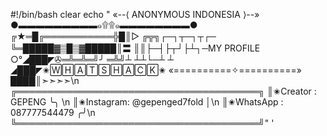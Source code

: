  #!/bin/bash
clear
echo "
«--⟨ ANONYMOUS INDONESIA ⟩--»
●▬▬▬▬▬▬▬▬▬๑۩۩๑▬▬▬▬▬▬▬▬● ╔★═█╔═══════════╬█║▷
 ╔╦╗┌─┐┬─┐┬┌─           ╚═█████▓▒█▒▓█████║〓
  ║║├─┤├┬┘├┴┐─MY PROFILE ○°◢███◤✇═╩═╩═╝╯
 ═╩╝┴ ┴┴└─┴ ┴           ◢███◤✬🅆🄷🄰🅃🅂🄷🄰🄲🄺✬
«==========✧==========» ████║➣➣➣➣\n
 ╔═══════════════════════════════════════╗
 ║✬Creator   : GEPENG   ╰╮  \n ║✬Instagram: @gepenged7fold                 │\n ║✬WhatsApp  : 087777544479             ╭╯\n ╚═══════════════════════════════════════╝"  '
